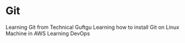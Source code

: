 # Git
Learning Git from Technical Guftgu
Learning how to install Git on Linux Machine in AWS
Learning DevOps
